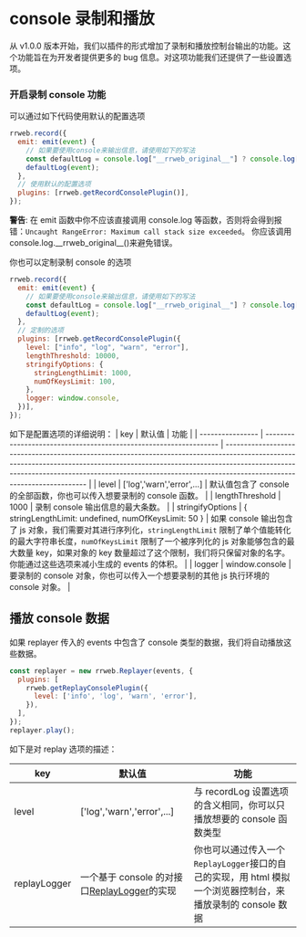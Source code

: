 # console 录制和播放

从 v1.0.0 版本开始，我们以插件的形式增加了录制和播放控制台输出的功能。这个功能旨在为开发者提供更多的 bug 信息。对这项功能我们还提供了一些设置选项。

### 开启录制 console 功能

可以通过如下代码使用默认的配置选项

```js
rrweb.record({
  emit: emit(event) {
    // 如果要使用console来输出信息，请使用如下的写法
    const defaultLog = console.log["__rrweb_original__"] ? console.log["__rrweb_original__"] : console.log;
    defaultLog(event);
  },
  // 使用默认的配置选项
  plugins: [rrweb.getRecordConsolePlugin()],
});
```

**警告**: 在 emit 函数中你不应该直接调用 console.log 等函数，否则将会得到报错：`Uncaught RangeError: Maximum call stack size exceeded`。
你应该调用 console.log.\_\_rrweb_original\_\_()来避免错误。

你也可以定制录制 console 的选项

```js
rrweb.record({
  emit: emit(event) {
    // 如果要使用console来输出信息，请使用如下的写法
    const defaultLog = console.log["__rrweb_original__"] ? console.log["__rrweb_original__"] : console.log;
    defaultLog(event);
  },
  // 定制的选项
  plugins: [rrweb.getRecordConsolePlugin({
    level: ["info", "log", "warn", "error"],
    lengthThreshold: 10000,
    stringifyOptions: {
      stringLengthLimit: 1000,
      numOfKeysLimit: 100,
    },
    logger: window.console,
  })],
});
```

如下是配置选项的详细说明：
| key | 默认值 | 功能 |
| ---------------- | ----------------------------------------------------------------- | ---------------------------------------------------------------------------------------------------------------------------------------------------------------------------------------------------------------------------------------------------------------------------------- |
| level | ['log','warn','error',...] | 默认值包含了 console 的全部函数，你也可以传入想要录制的 console 函数。 |
| lengthThreshold | 1000 | 录制 console 输出信息的最大条数。 |
| stringifyOptions | { stringLengthLimit: undefined, numOfKeysLimit: 50 } | 如果 console 输出包含了 js 对象，我们需要对其进行序列化，`stringLengthLimit` 限制了单个值能转化的最大字符串长度，`numOfKeysLimit` 限制了一个被序列化的 js 对象能够包含的最大数量 key，如果对象的 key 数量超过了这个限制，我们将只保留对象的名字。你能通过这些选项来减小生成的 events 的体积。 |
| logger | window.console | 要录制的 console 对象，你也可以传入一个想要录制的其他 js 执行环境的 console 对象。 |

## 播放 console 数据

如果 replayer 传入的 events 中包含了 console 类型的数据，我们将自动播放这些数据。

```js
const replayer = new rrweb.Replayer(events, {
  plugins: [
    rrweb.getReplayConsolePlugin({
      level: ['info', 'log', 'warn', 'error'],
    }),
  ],
});
replayer.play();
```

如下是对 replay 选项的描述：

| key          | 默认值                                                                 | 功能                                                                                                        |
| ------------ | ---------------------------------------------------------------------- | ----------------------------------------------------------------------------------------------------------- |
| level        | ['log','warn','error',...]                                             | 与 recordLog 设置选项的含义相同，你可以只播放想要的 console 函数类型                                        |
| replayLogger | 一个基于 console 的对接口[ReplayLogger](../../src/types.ts#L417)的实现 | 你也可以通过传入一个`ReplayLogger`接口的自己的实现，用 html 模拟一个浏览器控制台，来播放录制的 console 数据 |
